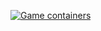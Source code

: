 [![Game containers](https://github.com/makreeltje/media-server/actions/workflows/game-containers.yml/badge.svg)](https://github.com/makreeltje/media-server/actions/workflows/game-containers.yml)
